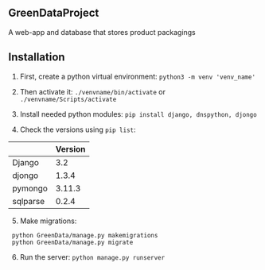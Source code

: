 ## GreenDataProject

A web-app and database that stores product packagings

## Installation

1. First, create a python virtual environment:
`python3 -m venv 'venv_name'`

2. Then activate it:
`./venvname/bin/activate`
or
`./venvname/Scripts/activate`

3. Install needed python modules:
`pip install django, dnspython, djongo`

4. Check the versions using `pip list`:

| | Version |
| ---- | ---- |
|Django|3.2|
|djongo| 1.3.4|
|pymongo|3.11.3|
|sqlparse|0.2.4|

5. Make migrations:

```
 python GreenData/manage.py makemigrations
 python GreenData/manage.py migrate
```

6. Run the server:
`python manage.py runserver`
